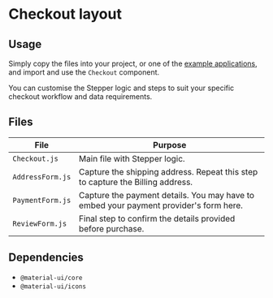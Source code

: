 # Checkout layout

## Usage

Simply copy the files into your project, or one of the [example applications](https://github.com/mui-org/material-ui/tree/master/examples), and import and use the `Checkout` component.

You can customise the Stepper logic and steps to suit your specific checkout workflow and data requirements.

## Files

| File             | Purpose                                                                               |
| ---------------- | ------------------------------------------------------------------------------------- |
| `Checkout.js`    | Main file with Stepper logic.                                                         |
| `AddressForm.js` | Capture the shipping address. Repeat this step to capture the Billing address.        |
| `PaymentForm.js` | Capture the payment details. You may have to embed your payment provider's form here. |
| `ReviewForm.js`  | Final step to confirm the details provided before purchase.                           |

## Dependencies

- `@material-ui/core`
- `@material-ui/icons`